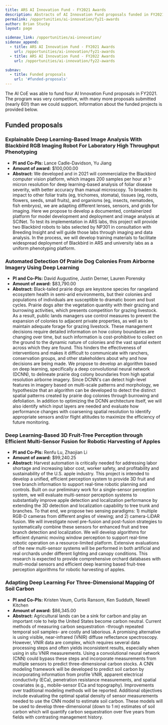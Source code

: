 ```yaml
---
title: ARS AI Innovation Fund - FY2021 Awards
description: Abstracts of AI Innovation Fund proposals funded in FY2021.
permalink: /opportunities/ai-innovation/fy21-awards
author: Brian Stucky 
layout: page

sidenav_link: /opportunities/ai-innovation/
sidenav_append: 
  - title: ARS AI Innovation Fund - FY2021 Awards
    url: /opportunities/ai-innovation/fy21-awards
  - title: ARS AI Innovation Fund - FY2022 Awards
    url: /opportunities/ai-innovation/fy22-awards

subnav:
  - title: Funded proposals
    url: '#funded-proposals'
---
```


The AI CoE was able to fund four AI Innovation Fund proposals in FY2021.  The program was very competitive, with many more proposals submitted (nearly 60!) than we could support.  Information about the funded projects is provided below.

## Funded proposals

### Explainable Deep Learning-Based Image Analysis With Blackbird RGB Imaging Robot For Laboratory High Throughput Phenotyping

* **PI and Co-PIs:** Lance Cadle-Davidson, Yu Jiang
* **Amount of award:** $100,000.00
* **Abstract:** We developed and in 2021 will commercialize the Blackbird computer vision platform, which images 200 samples per hour at 1-micron resolution for deep learning-based analysis of foliar disease severity, with better accuracy than manual microscopy.  To broaden its impact to other foliar traits (eg, trichomes, stomata), tissues (eg, roots, flowers, seeds, small fruits), and organisms (eg, insects, nematodes, fish embryos), we are adapting different lenses, sensors, and grids for imaging. Here we propose to develop a documented, containerized platform for model development and deployment and image analysis at SCINet. To test its implementation in ARS labs, this project will provide two Blackbird robots to labs selected by NP301 in consultation with Breeding Insight and will guide those labs through imaging and data analysis. In the process, we will develop training materials to facilitate widespread deployment of Blackbird in ARS and university labs as a uniform phenotyping platform.

### Automated Detection Of Prairie Dog Colonies From Airborne Imagery Using Deep Learning

* **PI and Co-PIs:** David Augustine, Justin Derner, Lauren Porensky
* **Amount of award:** $83,790.00
* **Abstract:** Black-tailed prairie dogs are keystone species for rangeland ecosystem health in semi-arid environments, but their colonies and populations of individuals are susceptible to dramatic boom and bust cycles.  Prairie dogs alter the vegetation quantity with their grazing and burrowing activities, which presents competition for grazing livestock.  As a result, public lands managers use control measures to prevent the expansion of colonies to adjacent private properties, as well as to maintain adequate forage for grazing livestock. These management decisions require detailed information on how colony boundaries are changing over time, but such information is cost-prohibitive to collect on the ground to the dynamic nature of colonies and the vast spatial extent across which they are found. This hinders the effectiveness of interventions and makes it difficult to communicate with ranchers, conservation groups, and other stakeholders about why and how decisions are being made. We propose to develop an algorithm based on deep learning, specifically a deep convolutional neural network (DCNN), to delineate prairie dog colony boundaries from high spatial resolution airborne imagery. Since DCNN's can detect high-level features in imagery based on multi-scale patterns and morphology, we hypothesize that an algorithm can be developed to detect the distinct spatial patterns created by prairie dog colonies through burrowing and defoliation. In addition to optimizing the DCNN architecture itself, we will also identify which input layers are needed and evaluate how performance changes with coarsening spatial resolution to identify appropriate sensors and/or flight altitudes to maximize the efficiency of future monitoring.

### Deep Learning-Based 3D Fruit-Tree Perception through Efficient Multi-Sensor Fusion for Robotic Harvesting of Apples

* **PI and Co-PIs:** Renfu Lu, Zhaojian Li
* **Amount of award:** $99,240.25
* **Abstract:** Harvest automation is critically needed for addressing labor shortage and increasing labor cost, worker safety, and profitability and sustainability of the U.S. apple industry. This project is intended to develop a unified, efficient perception system to provide 3D fruit and tree branch information to support real-time robotic planning and controls. Built on our preliminary work for a single-sensor perception system, we will evaluate multi-sensor perception systems to substantially improve apple detection and localization performance by extending the 3D detection and localization capability to tree trunk and branches. To that end, we propose two sensing paradigms: 1) multiple RGB-D cameras from different angles of viewing; and 2) camera-LiDAR fusion. We will investigate novel pre-fusion and post-fusion strategies to systematically combine these sensors for enhanced fruit and tree branch detection and localization. We will develop algorithms for efficient dynamic moving window perception to support real-time robotic operation on a resource-limited platform. Extensive evaluations of the new multi-sensor systems will be performed in both artificial and real orchards under different lighting and canopy conditions. This research is expected to provide comprehensive orchard databases with multi-modal sensors and efficient deep learning based fruit-tree perception algorithms for robotic harvesting of apples.

### Adapting Deep Learning For Three-Dimensional Mapping Of Soil Carbon

* **PI and Co-PIs:** Kristen Veum, Curtis Ransom, Ken Sudduth, Newell Kitchen
* **Amount of award:** $86,345.00
* **Abstract:** Agricultural lands can be a sink for carbon and play an important role to help the United States become carbon neutral. Current methods of measuring carbon sequestration -through repeated temporal soil samples- are costly and laborious. A promising alternative is using visible, near-infrared (VNIR) diffuse reflectance spectroscopy. However, VNIR data are complex, which requires several data processing steps and often yields inconsistent results, especially when using in situ VNIR measurements. Using a convolutional neural network (CNN) could bypass these steps and incorporate measurements from multiple sensors to predict three-dimensional carbon stocks. A CNN modeling framework will be developed to predict soil carbon by incorporating information from profile VNIR, apparent electrical conductivity (ECa), penetration resistance measurements, and spatial covariates (e.g., mobile-sensor ECa and topography). Improvements over traditional modeling methods will be reported. Additional objectives include evaluating the optimal spatial density of sensor measurements needed to use the CNN model to estimate soil carbon. These models will be used to develop three-dimensional (down to 1 m) estimates of soil carbon which will quantify carbon sequestration over five years from fields with contrasting management history.


